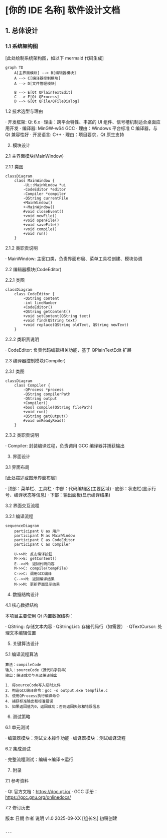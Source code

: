 # [你的 IDE 名称] 软件设计文档

## 1. 总体设计

### 1.1 系统架构图

[此处绘制系统架构图，如以下 mermaid 代码生成]

```mermaid
graph TD
    A[主界面模块] --> B[编辑器模块]
    A --> C[编译器控制模块]
    A --> D[文件管理模块]

    B --> E[Qt QPlainTextEdit]
    C --> F[Qt QProcess]
    D --> G[Qt QFile/QFileDialog]
```

1.2 技术选型与理由

· 开发框架: Qt 6.x
· 理由：跨平台特性、丰富的 UI 组件、信号槽机制适合桌面应用开发
· 编译器: MinGW-w64 GCC
· 理由：Windows 平台标准 C 编译器，与 Qt 兼容性好
· 开发语言: C++
· 理由：项目要求，Qt 原生支持

2. 模块设计

2.1 主界面模块(MainWindow)

2.1.1 类图

```mermaid
classDiagram
    class MainWindow {
        -Ui::MainWindow *ui
        -CodeEditor *editor
        -Compiler *compiler
        -QString currentFile
        +MainWindow()
        +~MainWindow()
        #void closeEvent()
        +void newFile()
        +void openFile()
        +void saveFile()
        +void compile()
        +void run()
    }
```

2.1.2 类职责说明

· MainWindow: 主窗口类，负责界面布局、菜单工具栏创建、模块协调

2.2 编辑器模块(CodeEditor)

2.2.1 类图

```mermaid
classDiagram
    class CodeEditor {
        -QString content
        -int lineNumber
        +CodeEditor()
        +QString getContent()
        +void setContent(QString text)
        +void find(QString text)
        +void replace(QString oldText, QString newText)
    }
```

2.2.2 类职责说明

· CodeEditor: 负责代码编辑相关功能，基于 QPlainTextEdit 扩展

2.3 编译器控制模块(Compiler)

2.3.1 类图

```mermaid
classDiagram
    class Compiler {
        -QProcess *process
        -QString compilerPath
        -QString output
        +Compiler()
        +bool compile(QString filePath)
        +void run()
        +QString getOutput()
        #void onReadyRead()
    }
```

2.3.2 类职责说明

· Compiler: 封装编译过程，负责调用 GCC 编译器并捕获输出

3. 界面设计

3.1 界面布局

[此处描述或图示界面布局]

· 顶部：菜单栏、工具栏
· 中部：代码编辑区(主要区域)
· 底部：状态栏(显示行号、编译状态等信息)
· 下部：输出面板(显示编译结果)

3.2 界面交互流程

3.2.1 编译流程

```mermaid
sequenceDiagram
    participant U as 用户
    participant M as MainWindow
    participant E as CodeEditor
    participant C as Compiler

    U->>M: 点击编译按钮
    M->>E: getContent()
    E-->>M: 返回代码内容
    M->>C: compile(tempFile)
    C->>C: 调用GCC编译
    C-->>M: 返回编译结果
    M->>M: 更新界面显示结果
```

4. 数据结构设计

4.1 核心数据结构

本项目主要使用 Qt 内置数据结构：

· QString: 存储文本内容
· QStringList: 存储代码行（如需要）
· QTextCursor: 处理文本编辑位置

5. 关键算法设计

5.1 编译流程算法

```
算法：compileCode
输入：sourceCode（源代码字符串）
输出：编译成功与否及编译输出

1. 将sourceCode写入临时文件
2. 构造GCC编译命令：gcc -o output.exe tempfile.c
3. 使用QProcess执行编译命令
4. 捕获标准输出和标准错误
5. 如果返回值为0，返回成功；否则返回失败和错误信息
```

6. 测试策略

6.1 单元测试

· 编辑器模块：测试文本操作功能
· 编译器模块：测试编译流程

6.2 集成测试

· 完整流程测试：编辑->编译->运行

7. 附录

7.1 参考资料

· Qt 官方文档：https://doc.qt.io/
· GCC 手册：https://gcc.gnu.org/onlinedocs/

7.2 修订历史

版本 日期 作者 说明
v1.0 2025-09-XX [组长名] 初稿创建

```

---
```
